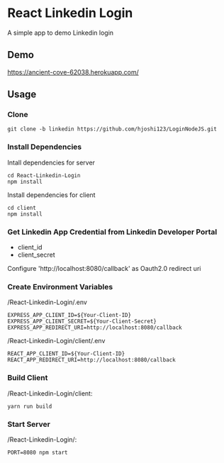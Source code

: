 # React Linkedin Login

A simple app to demo Linkedin login

## Demo

https://ancient-cove-62038.herokuapp.com/

## Usage

### Clone

```shell
git clone -b linkedin https://github.com/hjoshi123/LoginNodeJS.git
```

### Install Dependencies

Intall dependencies for server
```shell
cd React-Linkedin-Login
npm install
```

Install dependencies for client
```shell
cd client
npm install
```
### Get Linkedin App Credential from Linkedin Developer Portal

- client_id
- client_secret

Configure 'http://localhost:8080/callback' as Oauth2.0 redirect uri

### Create Environment Variables

/React-Linkedin-Login/.env

```shell
EXPRESS_APP_CLIENT_ID=${Your-Client-ID}
EXPRESS_APP_CLIENT_SECRET=${Your-Client-Secret}
EXPRESS_APP_REDIRECT_URI=http://localhost:8080/callback
```

/React-Linkedin-Login/client/.env

```shell
REACT_APP_CLIENT_ID=${Your-Client-ID}
REACT_APP_REDIRECT_URI=http://localhost:8080/callback
```

### Build Client

/React-Linkedin-Login/client:

```shell
yarn run build
```

### Start Server

/React-Linkedin-Login/:

```shell
PORT=8080 npm start
```
